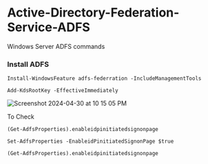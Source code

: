# Active-Directory-Federation-Service-ADFS
Windows Server ADFS commands


### Install ADFS

```
Install-WindowsFeature adfs-federration -IncludeManagementTools
```

```
Add-KdsRootKey -EffectiveImmediately
```



![Screenshot 2024-04-30 at 10 15 05 PM](https://github.com/0xMasud101/Active-Directory-Federation-Service-ADFS/assets/39289859/ff878e3a-37e4-41fb-8dc4-2d8e7de06b31)


To Check

```
(Get-AdfsProperties).enableidpinitiatedsignonpage
```

```
Set-AdfsProperties -EnableidPinitiatedSignonPage $true
```

```
(Get-AdfsProperties).enableidpinitiatedsignonpage
```



